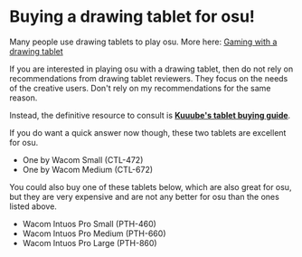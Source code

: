 # Buying a drawing tablet for osu!

Many people use drawing tablets to play osu. More here: [Gaming with a drawing tablet](../guides/use-cases/gaming-with-a-drawing-tablet.md)&#x20;

If you are interested in playing osu with a drawing tablet, then do not rely on recommendations from drawing tablet reviewers. They focus on the needs of the creative users. Don't rely on my recommendations for the same reason.&#x20;

Instead, the definitive resource to consult is [**Kuuube's tablet buying guide**](../resources/kuuube/kuuubes-tablet-buying-guide.md).&#x20;

If you do want a quick answer now though, these two tablets are excellent for osu.

* One by Wacom Small (CTL-472)
* One by Wacom Medium (CTL-672)

You could also buy one of these tablets below, which are also great for osu, but they are very expensive and are not any better for osu than the ones listed above.

* Wacom Intuos Pro Small (PTH-460)
* Wacom Intuos Pro Medium (PTH-660)
* Wacom Intuos Pro Large (PTH-860)






